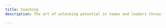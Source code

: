 ```yaml
---
title: Coaching
description: The art of unlocking potential in teams and leaders through guidance rather than directives.

---
```


